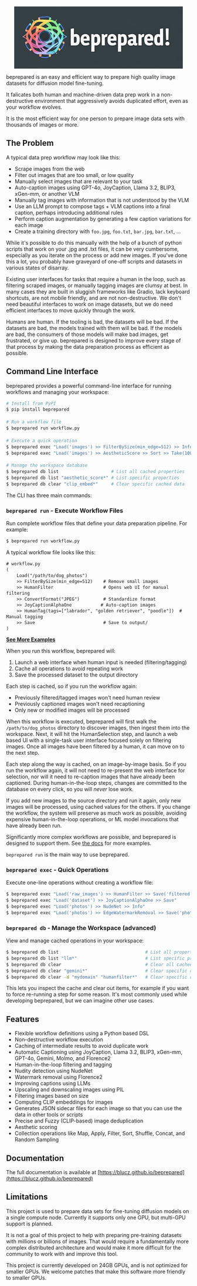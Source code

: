 <p align="center">
  <!-- this must be an absolute URL to work on PyPI -->
  <img align="center" src="https://raw.githubusercontent.com/blucz/beprepared/main/beprepared.jpg" width="460px" />
</p>
<p align="left">

beprepared is an easy and efficient way to prepare high quality image datasets for diffusion model fine-tuning.

It falicates both human and machine-driven data prep work in a non-destructive environment that aggressively 
avoids duplicated effort, even as your workflow evolves.

It is the most efficient way for one person to prepare image data sets with thousands of images or more.

## The Problem

A typical data prep workflow may look like this:

- Scrape images from the web
- Filter out images that are too small, or low quality
- Manually select images that are relevant to your task
- Auto-caption images using GPT-4o, JoyCaption, Llama 3.2, BLIP3, xGen-mm, or another VLM
- Manually tag images with information that is not understood by the VLM
- Use an LLM prompt to compose tags + VLM captions into a final caption, perhaps introducing additional rules
- Perform caption augmentation by generating a few caption variations for each image
- Create a training directory with `foo.jpg`, `foo.txt`, `bar.jpg`, `bar.txt`, ...

While it's possible to do this manually with the help of a bunch of python scripts that work on your .jpg 
and .txt files, it can be very cumbersome, especially as you iterate on the process or add new images. If 
you've done this a lot, you probably have graveyard of one-off scripts and datasets in various states of 
disarray.

Existing user interfaces for tasks that require a human in the loop, such as filtering scraped images, or 
manually tagging images are clumsy at best. In many cases they are built in sluggish frameworks like Gradio,
lack keyboard shortcuts, are not mobile friendly, and are not non-destructive. We don't need beautiful 
interfaces to work on image datasets, but we do need efficient interfaces to move quickly
through the work.

Humans are human. If the tooling is bad, the datasets will be bad. If the datasets are bad, the models trained with 
them will be bad. If the models are bad, the consumers of those models will make bad images, get frustrated, or 
give up. beprepared is designed to improve every stage of that process by making the data preparation process as 
efficient as possible.

## Command Line Interface

beprepared provides a powerful command-line interface for running workflows and managing your workspace:

```bash
# Install from PyPI
$ pip install beprepared

# Run a workflow file
$ beprepared run workflow.py

# Execute a quick operation
$ beprepared exec "Load('images') >> FilterBySize(min_edge=512) >> Info"
$ beprepared exec "Load('images') >> AestheticScore >> Sort >> Take(100) >> Save"

# Manage the workspace database
$ beprepared db list                    # List all cached properties
$ beprepared db list "aesthetic_score*" # List specific properties
$ beprepared db clear "clip_embed*"     # Clear specific cached data
```

The CLI has three main commands:

### `beprepared run` - Execute Workflow Files

Run complete workflow files that define your data preparation pipeline. For example:

```bash
$ beprepared run workflow.py
```

A typical workflow file looks like this:

    # workflow.py
    (
        Load("/path/to/dog_photos")
        >> FilterBySize(min_edge=512)    # Remove small images
        >> HumanFilter                   # Opens web UI for manual filtering
        >> ConvertFormat("JPEG")         # Standardize format
        >> JoyCaptionAlphaOne           # Auto-caption images
        >> HumanTag(tags=["labrador", "golden retriever", "poodle"])  # Manual tagging
        >> Save                          # Save to output/
    )

**[See More Examples](https://blucz.github.io/beprepared/examples)**

When you run this workflow, beprepared will:

1. Launch a web interface when human input is needed (filtering/tagging)
2. Cache all operations to avoid repeating work
3. Save the processed dataset to the output directory

Each step is cached, so if you run the workflow again:

- Previously filtered/tagged images won't need human review
- Previously captioned images won't need recaptioning
- Only new or modified images will be processed

When this workflow is executed, beprepared will first walk the `/path/to/dog_photos` directory to discover images, 
then ingest them into the workspace. Next, it will hit the HumanSelection step, and launch a web based UI 
with a single-task user interface focused solely on filtering images. Once all images have been filtered by a human, 
it can move on to the next step.

Each step along the way is cached, on an image-by-image basis. So if you run the workflow again, it will not need to
re-present the web interface for selection, nor will it need to re-caption images that have already been captioned. 
During human-in-the-loop steps, changes are committed to the database on every click, so you will _never_ lose work.

If you add new images to the source directory and run it again, only new images will be processed, using cached values
for the others. If you change the workflow, the system will preserve as much work as possible, avoiding expensive 
human-in-the-loop operations, or ML model invocations that have already been run.

Significantly more complex workflows are possible, and beprepared is designed to support them. See 
[the docs](https://blucz.github.io/beprepared/examples) for more examples.

`beprepared run` is the main way to use beprepared.

### `beprepared exec` - Quick Operations

Execute one-line operations without creating a workflow file:

```bash
$ beprepared exec "Load('raw_images') >> HumanFilter >> Save('filtered')"
$ beprepared exec "Load('dataset') >> JoyCaptionAlphaOne >> Save"
$ beprepared exec "Load('photos') >> NudeNet >> Info"
$ beprepared exec "Load('photos') >> EdgeWatermarkRemoval >> Save('photos_cleaned')"
```

### `beprepared db` - Manage the Workspace (advanced)

View and manage cached operations in your workspace:

```bash
$ beprepared db list                                 # List all properties
$ beprepared db list "llm*"                          # List specific properties
$ beprepared db clear                                # Clear all cached data
$ beprepared db clear "gemini*"                      # Clear specific cached data
$ beprepared db clear -d "mydomain" "humanfilter*"   # Clear specific cached data
```
This lets you inspect the cache and clear out items, for example if you want to force re-running a step for some reason. It's most commonly used while developing beprepared, but we can imagine other use cases. 

## Features

- Flexible workflow definitions using a Python based DSL
- Non-destructive workflow execution
- Caching of intermediate results to avoid duplicate work
- Automatic Captioning using JoyCaption, Llama 3.2, BLIP3, xGen-mm, GPT-4o, Gemini, Molmo, and Florence2
- Human-in-the-loop filtering and tagging
- Nudity detection using NudeNet
- Watermark removal using Florence2
- Improving captions using LLMs
- Upscaling and downscaling images using PIL
- Filtering images based on size
- Computing CLIP embeddings for images
- Generates JSON sidecar files for each image so that you can use the data in other tools or scripts
- Precise and Fuzzy (CLIP-based) image deduplication
- Aesthetic scoring
- Collection operations like Map, Apply, Filter, Sort, Shuffle, Concat, and Random Sampling

## Documentation

The full documentation is available at [https://blucz.github.io/beprepared](https://blucz.github.io/beprepared)

## Limitations

This project is used to prepare data sets for fine-tuning diffusion models on a single compute node. Currently it
supports only one GPU, but multi-GPU support is planned.

It is not a goal of this project to help with preparing pre-training datasets with millions or billions of images. 
That would require a fundamentally more complex distributed architecture and would make it more difficult
for the community to work with and improve this tool.

This project is currently developed on 24GB GPUs, and is not optimized for smaller GPUs. We welcome patches that make 
this software more friendly to smaller GPUs.

